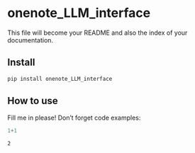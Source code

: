 # onenote_LLM_interface

<!-- WARNING: THIS FILE WAS AUTOGENERATED! DO NOT EDIT! -->

This file will become your README and also the index of your
documentation.

## Install

``` sh
pip install onenote_LLM_interface
```

## How to use

Fill me in please! Don’t forget code examples:

``` python
1+1
```

    2
